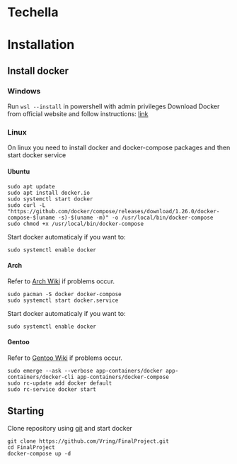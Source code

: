 # Techella

# Installation

## Install docker
### Windows
Run ```wsl --install``` in powershell with admin privileges
Download Docker from official website and follow instructions: [link](https://docs.docker.com/desktop/windows/install/)

### Linux
On linux you need to install docker and docker-compose packages and then start docker service
#### Ubuntu
```
sudo apt update
sudo apt install docker.io
sudo systemctl start docker
sudo curl -L "https://github.com/docker/compose/releases/download/1.26.0/docker-compose-$(uname -s)-$(uname -m)" -o /usr/local/bin/docker-compose
sudo chmod +x /usr/local/bin/docker-compose
```
Start docker automaticaly if you want to:
```
sudo systemctl enable docker
````

#### Arch
Refer to [Arch Wiki](https://wiki.archlinux.org/title/Docker) if problems occur.
```
sudo pacman -S docker docker-compose
sudo systemctl start docker.service
```
Start docker automaticaly if you want to:
```
sudo systemctl enable docker
````

#### Gentoo
Refer to [Gentoo Wiki](https://wiki.gentoo.org/wiki/Docker#Installation) if problems occur.
```
sudo emerge --ask --verbose app-containers/docker app-containers/docker-cli app-containers/docker-compose
sudo rc-update add docker default
sudo rc-service docker start
```
## Starting
Clone repository using [git](https://git-scm.com/book/en/v2/Getting-Started-Installing-Git) and start docker
```
git clone https://github.com/Vring/FinalProject.git
cd FinalProject
docker-compose up -d
```
